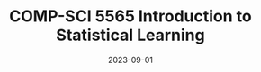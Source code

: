 ---
title: "COMP-SCI 5565 Introduction to Statistical Learning"
collection: teaching
type: "Graduate Course"
permalink: /umkc-teaching/2023-fall-teaching-1
venue: "University of Missouri-Kansas City"
date: 2023-09-01
---
